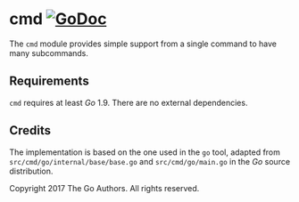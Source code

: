 # cmd [![GoDoc](https://godoc.org/github.com/perillo/cmd?status.svg)](http://godoc.org/github.com/perillo/cmd)

The `cmd` module provides simple support from a single command to have many
subcommands.

## Requirements

`cmd` requires at least *Go* 1.9.  There are no external dependencies.


## Credits

The implementation is based on the one used in the `go` tool, adapted from
`src/cmd/go/internal/base/base.go` and `src/cmd/go/main.go` in the *Go* source
distribution.

Copyright 2017 The Go Authors. All rights reserved.
